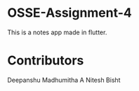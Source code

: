 # OSSE-Assignment-4
This is a notes app made in flutter.

# Contributors
Deepanshu
Madhumitha A
Nitesh Bisht